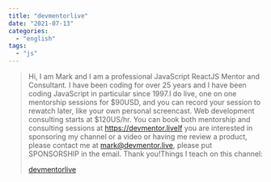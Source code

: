 ```yaml
---
title: "devmentorlive"
date: "2021-07-13"
categories: 
  - "english"
tags: 
  - "js"
---
```


> Hi, I am Mark and I am a professional JavaScript ReactJS Mentor and Consultant. I have been coding for over 25 years and I have been coding JavaScript in particular since 1997.I do live, one on one mentorship sessions for $90USD, and you can record your session to rewatch later, like your own personal screencast. Web development consulting starts at $120US/hr. You can book both mentorship and consulting sessions at https://devmentor.liveIf you are interested in sponsoring my channel or a video or having me review a product, please contact me at mark@devmentor.live, please put SPONSORSHIP in the email. Thank you!Things I teach on this channel:
> 
> [devmentorlive](https://www.youtube.com/c/devmentorlive/playlists)
